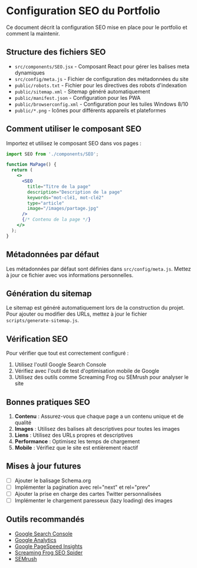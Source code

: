 # Configuration SEO du Portfolio

Ce document décrit la configuration SEO mise en place pour le portfolio et comment la maintenir.

## Structure des fichiers SEO

- `src/components/SEO.jsx` - Composant React pour gérer les balises meta dynamiques
- `src/config/meta.js` - Fichier de configuration des métadonnées du site
- `public/robots.txt` - Fichier pour les directives des robots d'indexation
- `public/sitemap.xml` - Sitemap généré automatiquement
- `public/manifest.json` - Configuration pour les PWA
- `public/browserconfig.xml` - Configuration pour les tuiles Windows 8/10
- `public/*.png` - Icônes pour différents appareils et plateformes

## Comment utiliser le composant SEO

Importez et utilisez le composant SEO dans vos pages :

```jsx
import SEO from './components/SEO';

function MaPage() {
  return (
    <>
      <SEO 
        title="Titre de la page"
        description="Description de la page"
        keywords="mot-clé1, mot-clé2"
        type="article"
        image="/images/partage.jpg"
      />
      {/* Contenu de la page */}
    </>
  );
}
```

## Métadonnées par défaut

Les métadonnées par défaut sont définies dans `src/config/meta.js`. Mettez à jour ce fichier avec vos informations personnelles.

## Génération du sitemap

Le sitemap est généré automatiquement lors de la construction du projet. Pour ajouter ou modifier des URLs, mettez à jour le fichier `scripts/generate-sitemap.js`.

## Vérification SEO

Pour vérifier que tout est correctement configuré :

1. Utilisez l'outil Google Search Console
2. Vérifiez avec l'outil de test d'optimisation mobile de Google
3. Utilisez des outils comme Screaming Frog ou SEMrush pour analyser le site

## Bonnes pratiques SEO

1. **Contenu** : Assurez-vous que chaque page a un contenu unique et de qualité
2. **Images** : Utilisez des balises alt descriptives pour toutes les images
3. **Liens** : Utilisez des URLs propres et descriptives
4. **Performance** : Optimisez les temps de chargement
5. **Mobile** : Vérifiez que le site est entièrement réactif

## Mises à jour futures

- [ ] Ajouter le balisage Schema.org
- [ ] Implémenter la pagination avec rel="next" et rel="prev"
- [ ] Ajouter la prise en charge des cartes Twitter personnalisées
- [ ] Implémenter le chargement paresseux (lazy loading) des images

## Outils recommandés

- [Google Search Console](https://search.google.com/search-console/)
- [Google Analytics](https://analytics.google.com/)
- [Google PageSpeed Insights](https://pagespeed.web.dev/)
- [Screaming Frog SEO Spider](https://www.screamingfrog.com/seo-spider/)
- [SEMrush](https://semrush.com/)

